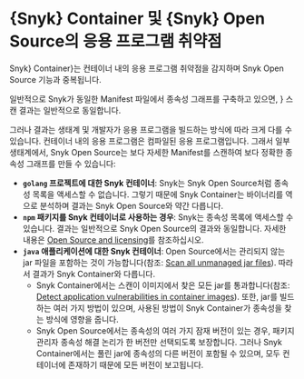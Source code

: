 # {Snyk} Container 및 {Snyk} Open Source의 응용 프로그램 취약점

Snyk} Container}는 컨테이너 내의 응용 프로그램 취약점을 감지하며 Snyk Open Source 기능과 중복됩니다.

일반적으로 Snyk가 동일한 Manifest 파일에서 종속성 그래프를 구축하고 있으면, } 스캔 결과는 일반적으로 동일합니다.

그러나 결과는 생태계 및 개발자가 응용 프로그램을 빌드하는 방식에 따라 크게 다를 수 있습니다. 컨테이너 내의 응용 프로그램은 컴파일된 응용 프로그램입니다. 그래서 일부 생태계에서, Snyk Open Source는 보다 자세한 Manifest를 스캔하여 보다 정확한 종속성 그래프를 만들 수 있습니다:

- **`golang` 프로젝트에 대한 Snyk 컨테이너**: Snyk는 Snyk Open Source처럼 종속성 목록을 액세스할 수 없습니다. 그렇기 때문에 Snyk Container는 바이너리를 역으로 분석하며 결과는 Snyk Open Source와 약간 다릅니다.
- **`npm` 패키지를 Snyk 컨테이너로 사용하는 경우**: Snyk는 종속성 목록에 액세스할 수 있습니다. 결과는 일반적으로 Snyk Open Source의 결과와 동일합니다. 자세한 내용은 [Open Source and licensing](../../../supported-languages-package-managers-and-frameworks/javascript/#open-source-and-licensing)를 참조하십시오.
- **`java` 애플리케이션에 대한 Snyk 컨테이너**: Open Source에서는 관리되지 않는 jar 파일을 포함하는 것이 가능합니다(참조: [Scan all unmanaged jar files](../../../snyk-cli/test-for-vulnerabilities/scan-all-unmanaged-jar-files.md)). 따라서 결과가 Snyk Container와 다릅니다.
  - Snyk Container에서는 스캔이 이미지에서 찾은 모든 jar를 통과합니다(참조: [Detect application vulnerabilities in container images](../use-snyk-container/detect-application-vulnerabilities-in-container-images.md)). 또한, jar를 빌드하는 여러 가지 방법이 있으며, 사용된 방법이 Snyk Container가 종속성을 찾는 방식에 영향을 줍니다.
  - Snyk Open Source에서는 종속성의 여러 가지 잠재 버전이 있는 경우, 패키지 관리자 종속성 해결 논리가 한 버전만 선택되도록 보장합니다. 그러나 Snyk Container에서는 풀린 jar에 종속성의 다른 버전이 포함될 수 있으며, 모두 컨테이너에 존재하기 때문에 모든 버전이 보고됩니다.